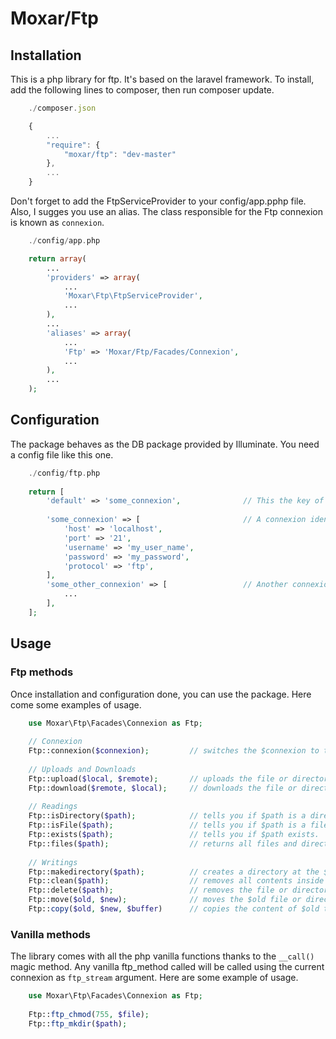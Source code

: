 # Moxar/Ftp

## Installation

This is a php library for ftp. It's based on the laravel framework.
To install, add the following lines to composer, then run composer update.

```javascript
	./composer.json

	{
		...
		"require": {
			"moxar/ftp": "dev-master"
		},
		...
	}
```

Don't forget to add the FtpServiceProvider to your config/app.pphp file.
Also, I sugges you use an alias. The class responsible for the Ftp connexion is known as `connexion`.

```php
	./config/app.php

	return array(
		...
		'providers' => array(
			...
			'Moxar\Ftp\FtpServiceProvider',
			...
		),
		...
		'aliases' => array(
			...
			'Ftp' => 'Moxar/Ftp/Facades/Connexion',
			...
		),
		...
	);
```
	
## Configuration

The package behaves as the DB package provided by Illuminate. You need a config file like this one.

```php
	./config/ftp.php
	
	return [
		'default' => 'some_connexion',				// This the key of the default connexion.
			
		'some_connexion' => [						// A connexion identified by a slug
			'host' => 'localhost',
			'port' => '21',
			'username' => 'my_user_name',
			'password' => 'my_password',
			'protocol' => 'ftp',
		],
		'some_other_connexion' => [					// Another connexion identified by another slug
			...
		],
	];
```

## Usage

### Ftp methods

Once installation and configuration done, you can use the package.
Here come some examples of usage.

```php
	use Moxar\Ftp\Facades\Connexion as Ftp;
	
	// Connexion
	Ftp::connexion($connexion);			// switches the $connexion to the defined slug.
	
	// Uploads and Downloads
	Ftp::upload($local, $remote); 		// uploads the file or directory $local to the location $remote (recursive).
	Ftp::download($remote, $local);		// downloads the file or directory $remote to the location $local (recursive).
	
	// Readings
	Ftp::isDirectory($path);			// tells you if $path is a directory.
	Ftp::isFile($path);					// tells you if $path is a file.
	Ftp::exists($path);					// tells you if $path exists.
	Ftp::files($path); 					// returns all files and directories within $path as an array.
	
	// Writings
	Ftp::makedirectory($path);			// creates a directory at the $path location.
	Ftp::clean($path);					// removes all contents inside a $path directory (recursive).
	Ftp::delete($path);					// removes the file or directory from the given $path location (recursive).
	Ftp::move($old, $new);				// moves the $old file or directory to $new location.
	Ftp::copy($old, $new, $buffer)		// copies the content of $old to $new using a local $buffer folder.
```

### Vanilla methods

The library comes with all the php vanilla functions thanks to the `__call()` magic method.
Any vanilla ftp_method called will be called using the current connexion as `ftp_stream` argument.
Here are some example of usage.

```php
	use Moxar\Ftp\Facades\Connexion as Ftp;
	
	Ftp::ftp_chmod(755, $file);
	Ftp::ftp_mkdir($path);
```
